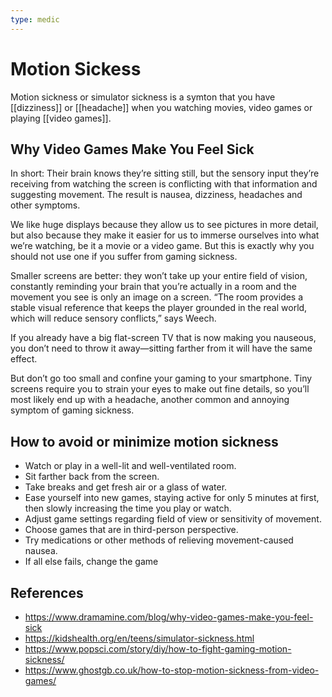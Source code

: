 ```yaml
---
type: medic
---
```

# Motion Sickess

Motion sickness or simulator sickness is a symton that you have [[dizziness]] or [[headache]] when you watching movies, video games or playing [[video games]].

## Why Video Games Make You Feel Sick

In short: Their brain knows they’re sitting still, but the sensory input they’re receiving from watching the screen is conflicting with that information and suggesting movement. The result is nausea, dizziness, headaches and other symptoms.

We like huge displays because they allow us to see pictures in more detail, but also because they make it easier for us to immerse ourselves into what we’re watching, be it a movie or a video game. But this is exactly why you should not use one if you suffer from gaming sickness.

Smaller screens are better: they won’t take up your entire field of vision, constantly reminding your brain that you’re actually in a room and the movement you see is only an image on a screen. “The room provides a stable visual reference that keeps the player grounded in the real world, which will reduce sensory conflicts,” says Weech.

If you already have a big flat-screen TV that is now making you nauseous, you don’t need to throw it away—sitting farther from it will have the same effect.

But don’t go too small and confine your gaming to your smartphone. Tiny screens require you to strain your eyes to make out fine details, so you’ll most likely end up with a headache, another common and annoying symptom of gaming sickness.

## How to avoid or minimize motion sickness

- Watch or play in a well-lit and well-ventilated room.
- Sit farther back from the screen.
- Take breaks and get fresh air or a glass of water.
- Ease yourself into new games, staying active for only 5 minutes at first, then slowly increasing the time you play or watch.
- Adjust game settings regarding field of view or sensitivity of movement.
- Choose games that are in third-person perspective.
- Try medications or other methods of relieving movement-caused nausea.
- If all else fails, change the game

## References

- https://www.dramamine.com/blog/why-video-games-make-you-feel-sick
- https://kidshealth.org/en/teens/simulator-sickness.html
- https://www.popsci.com/story/diy/how-to-fight-gaming-motion-sickness/
- https://www.ghostgb.co.uk/how-to-stop-motion-sickness-from-video-games/